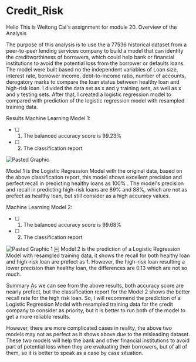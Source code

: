 # Credit_Risk
Hello
This is Weitong Cai's assignment for module 20. 
Overview of the Analysis

The purpose of this analysis is to use the a 77536 historical dataset from a peer-to-peer lending services company to build a model that can identify the creditworthiness of borrowers, which could help bank or financial institutions to avoid the potential loss from the borrower or defaults loans. The model were built based no the independent variables of Loan size, interest rate, borrower income, debt-to-income ratio, number of accounts, derogatory marks to compare the loan status between healthy loan  and high-risk loan. I divided the data set as x and y training sets, as well as x and y testing sets. After that, I created a logistic regression model to compared with prediction of the logistic regression model with resampled training data.

Results
Machine Learning Model 1:
- [ ] 1. The balanced accuracy score is 99.23%
- [ ] 2. The classification report 

![Pasted Graphic](https://github.com/Weitongcai/credit-risk-classification/assets/124700884/c1495713-9735-4ae6-b71d-11fad0a50b53)

Model 1 is the Logistic Regression Model with the original data, based on the above classification report, this model shows excellent precision and perfect recall in predicting healthy loans as 100% . The model's precision and recall in predicting high-risk loans are 89% and 88%, which are not as prefect as healthy loan, but still consider as a high accuracy values.

Machine Learning Model 2:
- [ ] 1. The balanced accuracy score is 99.68%
- [ ] 2. The classification report

![Pasted Graphic 1](https://github.com/Weitongcai/credit-risk-classification/assets/124700884/9943cc06-3fba-441e-af64-7ccf22e17894) 
￼
Model 2 is the prediction of a Logistic Regression Model with resampled training data, it shows the recall for both healthy loan and high-risk loan are prefect as 1. However, the high-risk loan resulting a lower precision than healthy loan, the differences are 0.13 which are not so much.

Summary
As we can see from the above results, both accuracy score are nearly prefect, but the classification report for the Model 2 shows the better recall rate for the high risk loan. So, I will recommend the prediction of a Logistic Regression Model with resampled training data for the credit company to consider as priority, but it is better to run both of the model to get a more reliable results.

However, there are more complicated cases in reality, the above two models may not as perfect as it shows above due to the misleading dataset. These two models will help the  bank and other financial institutions to avoid part of potential loss when they are evaluating their borrowers, but of all of them, so it is better to speak as a case by case situation.

